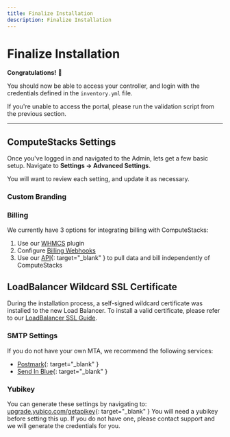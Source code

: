 ```yaml
---
title: Finalize Installation
description: Finalize Installation
---
```

# Finalize Installation

**Congratulations!** 🎉 

You should now be able to access your controller, and login with the credentials defined in the `inventory.yml` file.

If you're unable to access the portal, please run the validation script from the previous section.

---

## ComputeStacks Settings

Once you've logged in and navigated to the Admin, lets get a few basic setup. Navigate to **Settings -> Advanced Settings**.

You will want to review each setting, and update it as necessary.

### Custom Branding

### Billing

We currently have 3 options for integrating billing with ComputeStacks:

1. Use our [WHMCS](../integrations/whmcs_plugin.md) plugin
2. Configure [Billing Webhooks](../integrations/webhooks.md)
3. Use our [API](https://demo.computestacks.net/documentation/api){: target="_blank" } to pull data and bill independently of ComputeStacks

## LoadBalancer Wildcard SSL Certificate

During the installation process, a self-signed wildcard certificate was installed to the new Load Balancer. To install a valid certificate, please refer to our [LoadBalancer SSL Guide](../../admin_guide/cluster_management/load_balancer.md#ssl-settings).

### SMTP Settings

If you do not have your own MTA, we recommend the following services:

* [Postmark](https://postmarkapp.com){: target="_blank" }
* [Send In Blue](https://sendinblue.com){: target="_blank" }

### Yubikey

You can generate these settings by navigating to: [upgrade.yubico.com/getapikey](https://upgrade.yubico.com/getapikey/){: target="_blank" }
You will need a yubikey before setting this up. If you do not have one, please contact support and we will generate the credentials for you.

